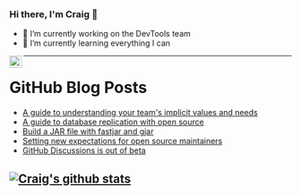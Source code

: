 ### Hi there, I'm Craig 👋

<!--
**CraigTeelFugro/CraigTeelFugro** is a ✨ _special_ ✨ repository because its `README.md` (this file) appears on your GitHub profile.

Here are some ideas to get you started:
-->

- 🔭 I’m currently working on the DevTools team
- 🌱 I’m currently learning everything I can

[<img align="left" alt="Craig Teel | LinkedIn" width="22px" src="https://cdn.jsdelivr.net/npm/simple-icons@v3/icons/linkedin.svg" />][linkedin]

---

# GitHub Blog Posts

<!-- BLOG-POST-LIST:START -->
- [A guide to understanding your team&#039;s implicit values and needs](https://opensource.com/open-organization/21/8/leadership-cultural-social-norms)
- [A guide to database replication with open source](https://opensource.com/article/21/8/database-replication-open-source)
- [Build a JAR file with fastjar and gjar](https://opensource.com/article/21/8/fastjar)
- [Setting new expectations for open source maintainers](https://opensource.com/article/21/8/open-source-maintainers)
- [GitHub Discussions is out of beta](https://github.blog/2021-08-17-github-discussions-out-of-beta/)
<!-- BLOG-POST-LIST:END -->

## [![Craig's github stats](https://github-readme-stats.vercel.app/api?username=craigteelfugro)](https://github.com/anuraghazra/github-readme-stats)


[linkedin]: https://linkedin.com/in/craig-teel-b8786771
